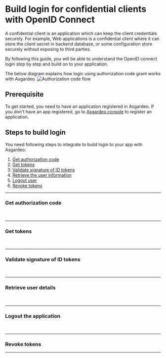 # Build login for confidential clients with OpenID Connect

A confidential client is an application which can keep the client credentials securely. For example, <a :href="$withBase('/guides/applications/web-app')">Web applications</a> is a confidential client where it can store the client secret in backend database, or some configuration store securely without exposing to third parties. 

By following this guide, you will be able to understand the OpenID connect login step by step and build on to your application.

The below diagram explains how login using authorization code grant works with Asgardeo.
<img class="borderless-img" :src="$withBase('/assets/img/guides/applications/oidc/auth_code_flow.png')" alt="Authorization code flow">

## Prerequisite
To get started, you need to have an application registered in Asgardeo. If you don't have an app registered, go to [Asgardeo console](https://console.asgardeo.io/) to <a :href="$withBase('/guides/applications/web-app/register-oidc-web-app/#register-app')">register an application</a>.

## Steps to build login
You need following steps to integrate to build login to your app with Asgardeo:
1. [Get authorization code](#get-authorization-code)
2. [Get tokens](#get-tokens)
3. [Validate signature of ID tokens](#validate-signature-of-id-tokens)
4. [Retrieve the user information](#retrieve-user-details)
5. [Logout user](#logout-the-application)
6. [Revoke tokens](#revoke-tokens)

----

### Get authorization code
<CommonGuide guide='guides/fragments/manage-app/build-manual-login/authorize-request-for-confidential-client.md'/>

<br>

----

### Get tokens

<CommonGuide guide='guides/fragments/manage-app/build-manual-login/get-token-confidential-client.md'/>

<br>

----

### Validate signature of ID tokens

<CommonGuide guide='guides/fragments/manage-app/build-manual-login/validate-id-token-jwks-for-apps.md'/>

<br/>

----

### Retrieve user details

<CommonGuide guide='guides/fragments/manage-app/build-manual-login/retrieve-user-info-for-apps.md'/>

<br/>

----

### Logout the application

<CommonGuide guide='guides/fragments/manage-app/build-manual-login/oidc-logout-for-apps.md'/>

<br/>

----

### Revoke tokens

<CommonGuide guide='guides/fragments/manage-app/build-manual-login/revoke-tokens-for-confidential-client.md'/>

----
